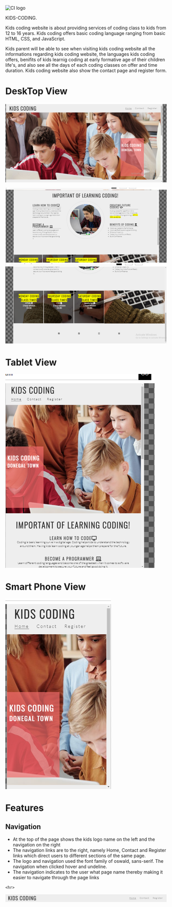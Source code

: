 ![CI logo](https://codeinstitute.s3.amazonaws.com/fullstack/ci_logo_small.png)


KIDS-CODING.

Kids coding website is about providing services of coding class to kids from 12 to 16 years.
Kids coding offers basic coding language ranging from basic HTML, CSS, and JavaScript.

Kids parent will be able to see when visiting kids coding website all the informations regarding
kids coding website, the languages kids coding offers, benifits of kids learnig coding at early formative
age of their children life's, and also see all the days of each coding classes on offer and time duration.
Kids coding website also show the contact page and register form.

<h1>DeskTop View</h1>

![desktop1](assets/readme-images/desktop-image.png "DESKTOP VIEW 1")

![desktop2](assets/readme-images/desktop2-image.png "DESKTOP VIEW 2")
![desktop3](assets/readme-images/desktop3-image.png "DESKTOP VIEW 3")

<h1>Tablet View</h1>

![tablet1](assets/readme-images/tablet1-image.png "TABLET VIEW 1")

<h1>Smart Phone View</h1>

![smart1](assets/readme-images/smart1-image.png "SMART PHONE VIEW")


<h1>Features</h1>
 
   <h2>Navigation</h2>
      <ul>
       <li>At the top of the page shows the kids logo name on the left and the navigation on the right</li>
       <li>The navigation links are to the right, namely Home, Contact and Register links which direct users to different sections of the same page.</li>
       <li>The logo and navigation used the font family of oswald, sans-serif. The navigation when clicked hover and undeline.</li>
       <li>The navigation indicates to the user what page name thereby making it easier to navigate through the page links</li>
      </ul>

    <hr>

![header](assets/readme-images/navigation1-image.png "HEADER")      














